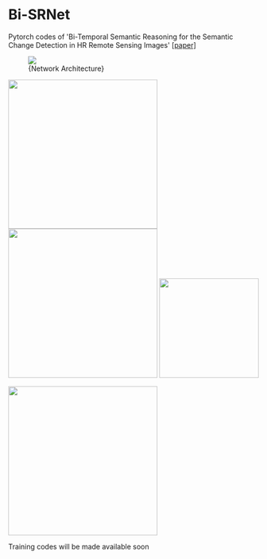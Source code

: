 # Bi-SRNet
Pytorch codes of 'Bi-Temporal Semantic Reasoning for the Semantic Change Detection in HR Remote Sensing Images' [[paper]](https://arxiv.org/abs/2108.06103)

<figure class="image">
  <img src="https://github.com/ggsDing/Bi-SRNet/blob/main/FlowChart.png">
  <figcaption>{Network Architecture}</figcaption>
</figure>

<img src="https://github.com/ggsDing/Bi-SRNet/blob/main/SR.png" height="300"> <img src="https://github.com/ggsDing/Bi-SRNet/blob/main/BiSR.png" height="300">
<img src="https://github.com/ggsDing/Bi-SRNet/blob/main/SCLoss.png" height="200">

<img src="https://github.com/ggsDing/Bi-SRNet/blob/main/Loss_forward.png" height="300">

Training codes will be made available soon
